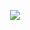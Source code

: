 <p align="center">
  <img src="https://github.com/Macc0de/Learning_of_C/assets/138070020/231dfee9-ba92-4ea6-ad78-89cb7834c73e">
</p>

